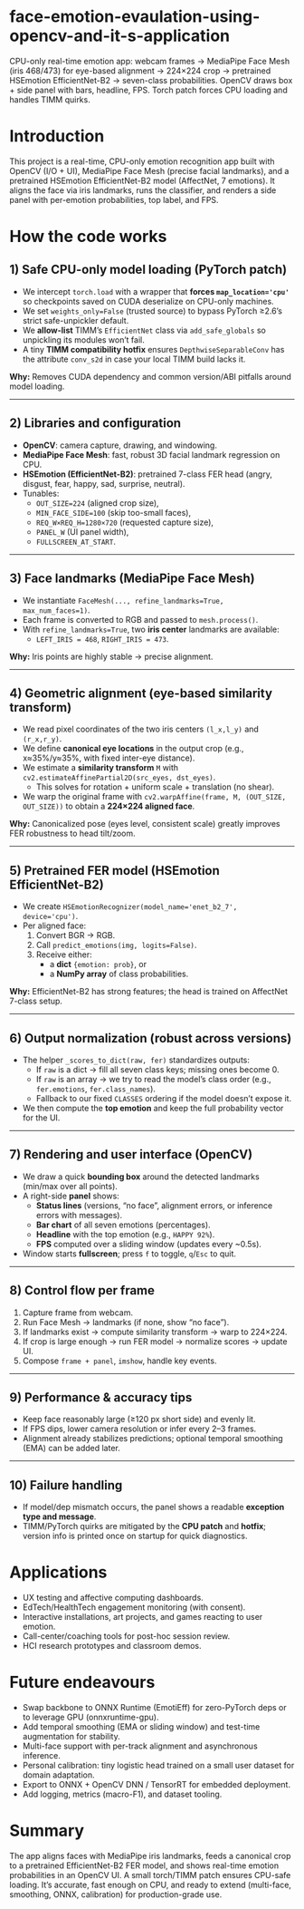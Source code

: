 # face-emotion-evaulation-using-opencv-and-it-s-application
CPU-only real-time emotion app: webcam frames → MediaPipe Face Mesh (iris 468/473) for eye-based alignment → 224×224 crop → pretrained HSEmotion EfficientNet-B2 → seven-class probabilities. OpenCV draws box + side panel with bars, headline, FPS. Torch patch forces CPU loading and handles TIMM quirks.

# Introduction
This project is a real-time, CPU-only emotion recognition app built with OpenCV (I/O + UI), MediaPipe Face Mesh (precise facial landmarks), and a pretrained HSEmotion EfficientNet-B2 model (AffectNet, 7 emotions). It aligns the face via iris landmarks, runs the classifier, and renders a side panel with per-emotion probabilities, top label, and FPS.

# How the code works

## 1) Safe CPU-only model loading (PyTorch patch)
- We intercept `torch.load` with a wrapper that **forces `map_location='cpu'`** so checkpoints saved on CUDA deserialize on CPU-only machines.
- We set `weights_only=False` (trusted source) to bypass PyTorch ≥2.6’s strict safe-unpickler default.
- We **allow-list** TIMM’s `EfficientNet` class via `add_safe_globals` so unpickling its modules won’t fail.
- A tiny **TIMM compatibility hotfix** ensures `DepthwiseSeparableConv` has the attribute `conv_s2d` in case your local TIMM build lacks it.

**Why:** Removes CUDA dependency and common version/ABI pitfalls around model loading.

---

## 2) Libraries and configuration
- **OpenCV**: camera capture, drawing, and windowing.
- **MediaPipe Face Mesh**: fast, robust 3D facial landmark regression on CPU.
- **HSEmotion (EfficientNet-B2)**: pretrained 7-class FER head (angry, disgust, fear, happy, sad, surprise, neutral).
- Tunables:
  - `OUT_SIZE=224` (aligned crop size),
  - `MIN_FACE_SIDE=100` (skip too-small faces),
  - `REQ_W×REQ_H=1280×720` (requested capture size),
  - `PANEL_W` (UI panel width),
  - `FULLSCREEN_AT_START`.

---

## 3) Face landmarks (MediaPipe Face Mesh)
- We instantiate `FaceMesh(..., refine_landmarks=True, max_num_faces=1)`.
- Each frame is converted to RGB and passed to `mesh.process()`.
- With `refine_landmarks=True`, two **iris center** landmarks are available:
  - `LEFT_IRIS = 468`, `RIGHT_IRIS = 473`.

**Why:** Iris points are highly stable → precise alignment.

---

## 4) Geometric alignment (eye-based similarity transform)
- We read pixel coordinates of the two iris centers `(l_x,l_y)` and `(r_x,r_y)`.
- We define **canonical eye locations** in the output crop (e.g., x≈35%/y≈35%, with fixed inter-eye distance).
- We estimate a **similarity transform** `M` with `cv2.estimateAffinePartial2D(src_eyes, dst_eyes)`.
  - This solves for rotation + uniform scale + translation (no shear).
- We warp the original frame with `cv2.warpAffine(frame, M, (OUT_SIZE, OUT_SIZE))` to obtain a **224×224 aligned face**.

**Why:** Canonicalized pose (eyes level, consistent scale) greatly improves FER robustness to head tilt/zoom.

---

## 5) Pretrained FER model (HSEmotion EfficientNet-B2)
- We create `HSEmotionRecognizer(model_name='enet_b2_7', device='cpu')`.
- Per aligned face:
  1. Convert BGR → RGB.
  2. Call `predict_emotions(img, logits=False)`.
  3. Receive either:
     - a **dict** `{emotion: prob}`, or
     - a **NumPy array** of class probabilities.

**Why:** EfficientNet-B2 has strong features; the head is trained on AffectNet 7-class setup.

---

## 6) Output normalization (robust across versions)
- The helper `_scores_to_dict(raw, fer)` standardizes outputs:
  - If `raw` is a dict → fill all seven class keys; missing ones become 0.
  - If `raw` is an array → we try to read the model’s class order (e.g., `fer.emotions`, `fer.class_names`).
  - Fallback to our fixed `CLASSES` ordering if the model doesn’t expose it.
- We then compute the **top emotion** and keep the full probability vector for the UI.

---

## 7) Rendering and user interface (OpenCV)
- We draw a quick **bounding box** around the detected landmarks (min/max over all points).
- A right-side **panel** shows:
  - **Status lines** (versions, “no face”, alignment errors, or inference errors with messages).
  - **Bar chart** of all seven emotions (percentages).
  - **Headline** with the top emotion (e.g., `HAPPY 92%`).
  - **FPS** computed over a sliding window (updates every ~0.5s).
- Window starts **fullscreen**; press `f` to toggle, `q`/`Esc` to quit.

---

## 8) Control flow per frame
1. Capture frame from webcam.
2. Run Face Mesh → landmarks (if none, show “no face”).
3. If landmarks exist → compute similarity transform → warp to 224×224.
4. If crop is large enough → run FER model → normalize scores → update UI.
5. Compose `frame + panel`, `imshow`, handle key events.

---

## 9) Performance & accuracy tips
- Keep face reasonably large (≥120 px short side) and evenly lit.
- If FPS dips, lower camera resolution or infer every 2–3 frames.
- Alignment already stabilizes predictions; optional temporal smoothing (EMA) can be added later.

---

## 10) Failure handling
- If model/dep mismatch occurs, the panel shows a readable **exception type and message**.
- TIMM/PyTorch quirks are mitigated by the **CPU patch** and **hotfix**; version info is printed once on startup for quick diagnostics.


# Applications
- UX testing and affective computing dashboards.  
- EdTech/HealthTech engagement monitoring (with consent).  
- Interactive installations, art projects, and games reacting to user emotion.  
- Call-center/coaching tools for post-hoc session review.  
- HCI research prototypes and classroom demos.

# Future endeavours
- Swap backbone to ONNX Runtime (EmotiEff) for zero-PyTorch deps or to leverage GPU (onnxruntime-gpu).  
- Add temporal smoothing (EMA or sliding window) and test-time augmentation for stability.  
- Multi-face support with per-track alignment and asynchronous inference.  
- Personal calibration: tiny logistic head trained on a small user dataset for domain adaptation.  
- Export to ONNX + OpenCV DNN / TensorRT for embedded deployment.  
- Add logging, metrics (macro-F1), and dataset tooling.

# Summary
The app aligns faces with MediaPipe iris landmarks, feeds a canonical crop to a pretrained EfficientNet-B2 FER model, and shows real-time emotion probabilities in an OpenCV UI. A small torch/TIMM patch ensures CPU-safe loading. It’s accurate, fast enough on CPU, and ready to extend (multi-face, smoothing, ONNX, calibration) for production-grade use.
